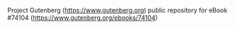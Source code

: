 Project Gutenberg (https://www.gutenberg.org) public repository for
eBook #74104 (https://www.gutenberg.org/ebooks/74104)

